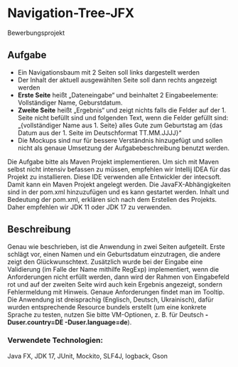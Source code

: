 # Navigation-Tree-JFX
Bewerbungsprojekt

## Aufgabe
*	Ein Navigationsbaum mit 2 Seiten soll links dargestellt werden
*	Der Inhalt der aktuell ausgewählten Seite soll dann rechts angezeigt werden
  *	**Erste Seite** heißt „Dateneingabe“ und beinhaltet 2 Eingabeelemente: Vollständiger Name, Geburstdatum.
*	**Zweite Seite** heißt „Ergebnis“ und zeigt nichts falls die Felder auf der 1. Seite nicht befüllt sind und folgenden Text, wenn die Felder gefüllt sind: „{vollständiger Name aus 1. Seite} alles Gute zum Geburtstag am {das Datum aus der 1. Seite im Deutschformat TT.MM.JJJJ}“
*	Die Mockups sind nur für bessere Verständnis hinzugefügt und sollen nicht als genaue Umsetzung der Aufgabebeschreibung benutzt werden.

Die Aufgabe bitte als Maven Projekt implementieren. Um sich mit Maven selbst nicht intensiv befassen zu müssen, empfehlen wir Intellij IDEA für das Projekt zu installieren. Diese IDE verwenden alle Entwickler der intecsoft. Damit kann ein Maven Projekt angelegt werden. Die JavaFX-Abhängigkeiten sind in der pom.xml hinzuzufügen und es kann gestartet werden. Inhalt und Bedeutung der pom.xml, erklären sich nach dem Erstellen des Projekts.
Daher empfehlen wir JDK 11 oder JDK 17 zu verwenden.

## Beschreibung
Genau wie beschrieben, ist die Anwendung in zwei Seiten aufgeteilt. Erste schlägt vor, einen Namen und ein Geburtsdatum einzutragen, die andere zeigt den Glückwunschtext. Zusätzlich wurde bei der Eingabe eine Validierung (im Falle der Name mithilfe RegExp) implementiert, wenn die Anforderungen nicht erfüllt werden, dann wird der Rahmen von Eingabefeld rot und auf der zweiten Seite wird auch kein Ergebnis angezeigt, sondern Fehlermeldung mit Hinweis. Genaue Anforderungen findet man im Tooltip. Die Anwendung ist dreisprachig (Englisch, Deutsch, Ukrainisch), dafür wurden entsprechende Resource bundels erstellt (um eine konkrete Sprache zu testen, nutzen Sie bitte VM-Optionen, z. B. für Deutsch **-Duser.country=DE -Duser.language=de**).

### Verwendete Technologien:
Java FX, JDK 17, JUnit, Mockito, SLF4J, logback, Gson